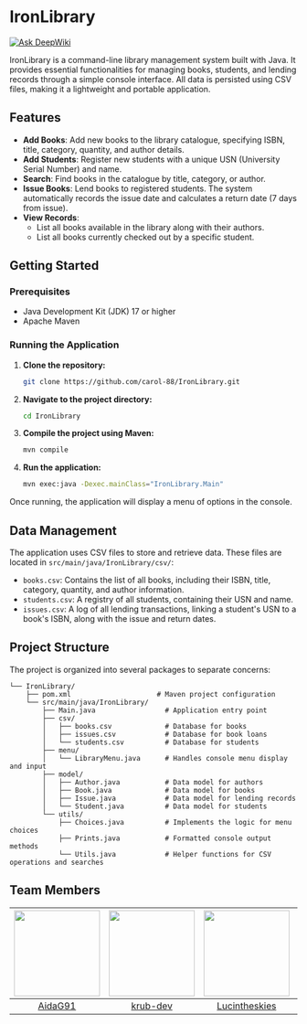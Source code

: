 # IronLibrary
[![Ask DeepWiki](https://devin.ai/assets/askdeepwiki.png)](https://deepwiki.com/Carol-88/IronLibrary)

IronLibrary is a command-line library management system built with Java. It provides essential functionalities for managing books, students, and lending records through a simple console interface. All data is persisted using CSV files, making it a lightweight and portable application.

## Features

-   **Add Books**: Add new books to the library catalogue, specifying ISBN, title, category, quantity, and author details.
-   **Add Students**: Register new students with a unique USN (University Serial Number) and name.
-   **Search**: Find books in the catalogue by title, category, or author.
-   **Issue Books**: Lend books to registered students. The system automatically records the issue date and calculates a return date (7 days from issue).
-   **View Records**:
    -   List all books available in the library along with their authors.
    -   List all books currently checked out by a specific student.

## Getting Started

### Prerequisites

-   Java Development Kit (JDK) 17 or higher
-   Apache Maven

### Running the Application

1.  **Clone the repository:**
    ```sh
    git clone https://github.com/carol-88/IronLibrary.git
    ```

2.  **Navigate to the project directory:**
    ```sh
    cd IronLibrary
    ```

3.  **Compile the project using Maven:**
    ```sh
    mvn compile
    ```

4.  **Run the application:**
    ```sh
    mvn exec:java -Dexec.mainClass="IronLibrary.Main"
    ```

Once running, the application will display a menu of options in the console.

## Data Management

The application uses CSV files to store and retrieve data. These files are located in `src/main/java/IronLibrary/csv/`:

-   `books.csv`: Contains the list of all books, including their ISBN, title, category, quantity, and author information.
-   `students.csv`: A registry of all students, containing their USN and name.
-   `issues.csv`: A log of all lending transactions, linking a student's USN to a book's ISBN, along with the issue and return dates.

## Project Structure

The project is organized into several packages to separate concerns:

```
└── IronLibrary/
    ├── pom.xml                     # Maven project configuration
    └── src/main/java/IronLibrary/
        ├── Main.java                 # Application entry point
        ├── csv/
        │   ├── books.csv             # Database for books
        │   ├── issues.csv            # Database for book loans
        │   └── students.csv          # Database for students
        ├── menu/
        │   └── LibraryMenu.java      # Handles console menu display and input
        ├── model/
        │   ├── Author.java           # Data model for authors
        │   ├── Book.java             # Data model for books
        │   ├── Issue.java            # Data model for lending records
        │   └── Student.java          # Data model for students
        └── utils/
            ├── Choices.java          # Implements the logic for menu choices
            ├── Prints.java           # Formatted console output methods
            └── Utils.java            # Helper functions for CSV operations and searches
```
## Team Members

| <a href="https://github.com/AidaG91"><img src="https://media3.giphy.com/media/v1.Y2lkPTc5MGI3NjExZHAxazJtZGdoNXFha2RqdnJ6emRyeGZ2YjNob2FnYmdsdDVlZDB4NyZlcD12MV9pbnRlcm5hbF9naWZfYnlfaWQmY3Q9Zw/Brdlc8ulgB5Vk5mAhL/giphy.gif" width="150"/></a> | <a href="https://github.com/krub-dev"><img src="https://iili.io/FPL1Cba.gif" width="150"/></a> | <a href="https://github.com/Lucintheskies"><img src="https://i.imgflip.com/65efzo.gif" width="150"/></a> | <a href="https://github.com/Carol-88"><img src="https://i.giphy.com/EtL0qcnsplmMu169zO.webp" width="150"/></a> |
| :---: | :---: | :---: | :---: |
| [AidaG91](https://github.com/AidaG91) | [krub-dev](https://github.com/krub-dev) | [Lucintheskies](https://github.com/Lucintheskies) | [Carol-88](https://github.com/Carol-88) |
